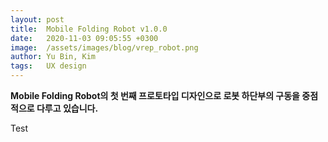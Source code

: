 ```yaml
---
layout: post
title:  Mobile Folding Robot v1.0.0
date:   2020-11-03 09:05:55 +0300
image:  /assets/images/blog/vrep_robot.png
author: Yu Bin, Kim
tags:   UX design
---
```


**Mobile Folding Robot의 첫 번째 프로토타입 디자인으로 로봇 하단부의 구동을 중점적으로 다루고 있습니다.**

Test